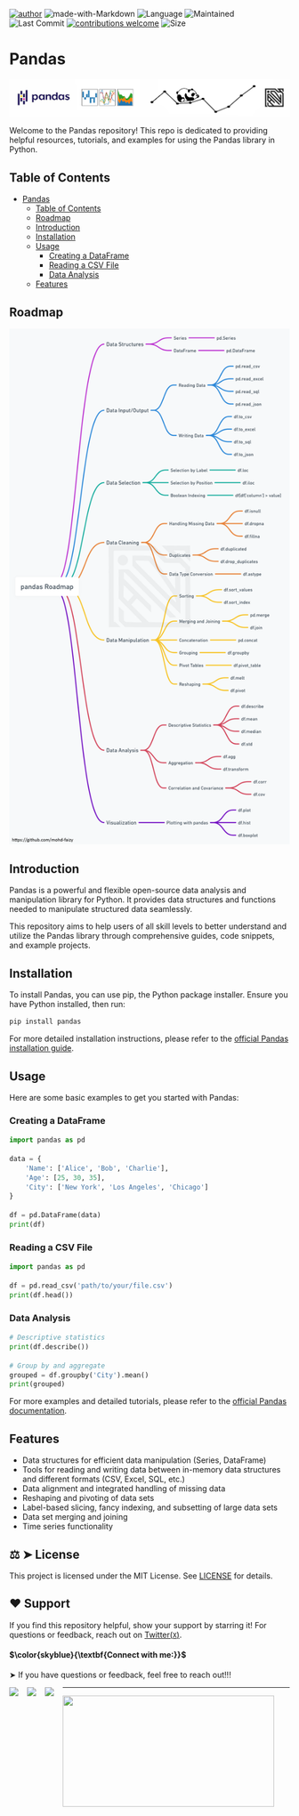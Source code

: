 [![author](https://img.shields.io/badge/author-mohd--faizy-red)](https://github.com/mohd-faizy)
![made-with-Markdown](https://img.shields.io/badge/Made%20with-markdown-blue)
![Language](https://img.shields.io/github/languages/top/mohd-faizy/Learn_Pandas)
![Maintained](https://img.shields.io/maintenance/yes/2024)
![Last Commit](https://img.shields.io/github/last-commit/mohd-faizy/Learn_Pandas)
[![contributions welcome](https://img.shields.io/static/v1.svg?label=Contributions&message=Welcome&color=0059b3&style=flat-square)](https://github.com/mohd-faizy/Learn_Pandas)
![Size](https://img.shields.io/github/repo-size/mohd-faizy/Learn_Pandas)


# Pandas
![Pandas-banner](https://raw.githubusercontent.com/mohd-faizy/Learn_Pandas/master/_img/Pandas-banner.jpg)

Welcome to the Pandas repository! This repo is dedicated to providing helpful resources, tutorials, and examples for using the Pandas library in Python.

## Table of Contents

- [Pandas](#pandas)
  - [Table of Contents](#table-of-contents)
  - [Roadmap](#roadmap)
  - [Introduction](#introduction)
  - [Installation](#installation)
  - [Usage](#usage)
    - [Creating a DataFrame](#creating-a-dataframe)
    - [Reading a CSV File](#reading-a-csv-file)
    - [Data Analysis](#data-analysis)
  - [Features](#features)



 



## Roadmap
![Pandas-roadmap](https://github.com/mohd-faizy/Learn_Pandas/blob/master/_img/Pandas.png)

## Introduction

Pandas is a powerful and flexible open-source data analysis and manipulation library for Python. It provides data structures and functions needed to manipulate structured data seamlessly.

This repository aims to help users of all skill levels to better understand and utilize the Pandas library through comprehensive guides, code snippets, and example projects.

## Installation

To install Pandas, you can use pip, the Python package installer. Ensure you have Python installed, then run:

```bash
pip install pandas
```

For more detailed installation instructions, please refer to the [official Pandas installation guide](https://pandas.pydata.org/pandas-docs/stable/getting_started/install.html).

## Usage

Here are some basic examples to get you started with Pandas:

### Creating a DataFrame

```python
import pandas as pd

data = {
    'Name': ['Alice', 'Bob', 'Charlie'],
    'Age': [25, 30, 35],
    'City': ['New York', 'Los Angeles', 'Chicago']
}

df = pd.DataFrame(data)
print(df)
```

### Reading a CSV File

```python
import pandas as pd

df = pd.read_csv('path/to/your/file.csv')
print(df.head())
```

### Data Analysis

```python
# Descriptive statistics
print(df.describe())

# Group by and aggregate
grouped = df.groupby('City').mean()
print(grouped)
```

For more examples and detailed tutorials, please refer to the [official Pandas documentation](https://pandas.pydata.org/pandas-docs/stable/).

## Features

- Data structures for efficient data manipulation (Series, DataFrame)
- Tools for reading and writing data between in-memory data structures and different formats (CSV, Excel, SQL, etc.)
- Data alignment and integrated handling of missing data
- Reshaping and pivoting of data sets
- Label-based slicing, fancy indexing, and subsetting of large data sets
- Data set merging and joining
- Time series functionality

## ⚖ ➤ License

This project is licensed under the MIT License. See [LICENSE](LICENSE) for details.

## ❤️ Support

If you find this repository helpful, show your support by starring it! For questions or feedback, reach out on [Twitter(`X`)](https://twitter.com/F4izy).

#### $\color{skyblue}{\textbf{Connect with me:}}$

➤ If you have questions or feedback, feel free to reach out!!!

[<img align="left" src="https://cdn4.iconfinder.com/data/icons/social-media-icons-the-circle-set/48/twitter_circle-512.png" width="32px"/>][twitter]
[<img align="left" src="https://cdn-icons-png.flaticon.com/512/145/145807.png" width="32px"/>][linkedin]
[<img align="left" src="https://cdn-icons-png.flaticon.com/512/2626/2626299.png" width="32px"/>][Portfolio]

[twitter]: https://twitter.com/F4izy
[linkedin]: https://www.linkedin.com/in/mohd-faizy/
[Portfolio]: https://ai.stackexchange.com/users/36737/faizy?tab=profile

---

<img src="https://github-readme-stats.vercel.app/api?username=mohd-faizy&show_icons=true" width=380px height=200px />
